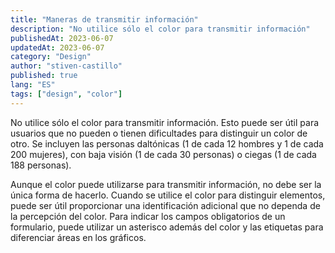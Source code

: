 ```yaml
---
title: "Maneras de transmitir información"
description: "No utilice sólo el color para transmitir información"
publishedAt: 2023-06-07
updatedAt: 2023-06-07
category: "Design"
author: "stiven-castillo"
published: true
lang: "ES"
tags: ["design", "color"]
---
```


No utilice sólo el color para transmitir información. Esto puede ser útil para usuarios que no pueden o tienen dificultades para distinguir un color de otro. Se incluyen las personas daltónicas (1 de cada 12 hombres y 1 de cada 200 mujeres), con baja visión (1 de cada 30 personas) o ciegas (1 de cada 188 personas).  
  
Aunque el color puede utilizarse para transmitir información, no debe ser la única forma de hacerlo. Cuando se utilice el color para distinguir elementos, puede ser útil proporcionar una identificación adicional que no dependa de la percepción del color. Para indicar los campos obligatorios de un formulario, puede utilizar un asterisco además del color y las etiquetas para diferenciar áreas en los gráficos.   